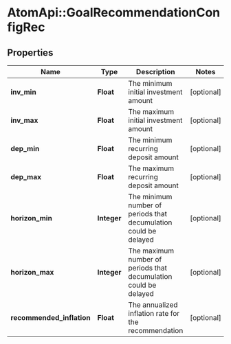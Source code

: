 # AtomApi::GoalRecommendationConfigRec

## Properties
Name | Type | Description | Notes
------------ | ------------- | ------------- | -------------
**inv_min** | **Float** | The minimum initial investment amount | [optional] 
**inv_max** | **Float** | The maximum initial investment amount | [optional] 
**dep_min** | **Float** | The minimum recurring deposit amount | [optional] 
**dep_max** | **Float** | The maximum recurring deposit amount | [optional] 
**horizon_min** | **Integer** | The minimum number of periods that decumulation could be delayed | [optional] 
**horizon_max** | **Integer** | The maximum number of periods that decumulation could be delayed | [optional] 
**recommended_inflation** | **Float** | The annualized inflation rate for the recommendation | [optional] 


